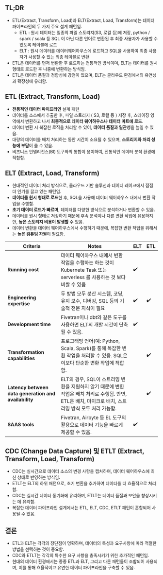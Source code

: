## TL;DR

- ETL(Extract, Transform, Load)과 ELT(Extract, Load, Transform)는 데이터 파이프라인의 두 가지 주요 설계 패턴임.
    - ETL : 원시 데이터는 일종의 파일 스토리지(S3, 로컬 등)에 저장, python / spark / scala 등 SQL 이 아닌 다른 언어로 변환된 후 최종 사용자가 사용할 수 있도록 테이블에 로드
    - ELT : 원시 데이터를 데이터웨어하우스에 로드하고 SQL을 사용하여 최종 사용자가 사용할 수 있는 최종 테이블로 변환
- ETL은 데이터를 먼저 변환한 후 로드하는 전통적인 방식이며, ELT는 데이터를 원시 형태로 로드한 후 나중에 변환하는 방식임.
- ETL은 데이터 품질과 정합성에 강점이 있으며, ELT는 클라우드 환경에서의 유연성과 확장성에 유리함.

## ETL (Extract, Transform, Load)

- **전통적인 데이터 파이프라인** 설계 패턴
- 데이터를 소스에서 추출한 후, 파일 스토리지 ( S3, 로컬 등 ) 저장 후, 스테이징 영역에서 변환하고 나서 **최종적으로 데이터 웨어하우스나 데이터 마트에 로드**.
- 데이터 변환 시 복잡한 로직을 처리할 수 있어, **데이터 품질과 일관성**을 높일 수 있음.
- 대량의 데이터를 배치 처리하는 동안 시간이 소요될 수 있으며, **스토리지와 처리 성능에 부담**이 클 수 있음.
- 비즈니스 인텔리전스(BI) 도구와의 통합이 용이하여, 전통적인 데이터 분석 환경에 적합함.

## ELT (Extract, Load, Transform)

- 현대적인 데이터 처리 방식으로, 클라우드 기반 솔루션과 데이터 레이크에서 점점 더 인기를 끌고 있는 패턴임.
- **데이터를 원시 형태로 로드**한 후, SQL을 사용해 데이터 웨어하우스 내에서 변환 작업을 수행함.
- **초기 데이터 로드가 빠르며**, 데이터를 다양한 방식으로 분석하거나 변환할 수 있음.
- 데이터를 원시 형태로 저장하기 때문에 후속 분석이나 다른 변환 작업에 유용하지만, **높은 스토리지 비용이 발생할** 수 있음.
- 데이터 변환을 데이터 웨어하우스에서 수행하기 때문에, 복잡한 변환 작업을 위해서는 **높은 컴퓨팅 자원**이 필요함.

| **Criteria**                                         | **Notes**                                                                                                                                                              | **ELT** | **ETL** |
|------------------------------------------------------|------------------------------------------------------------------------------------------------------------------------------------------------------------------------|---------|---------|
| **Running cost**                                     | 데이터 웨어하우스 내에서 변환 작업을 수행하는 하는 것이 Kubernete Task 또는 serverless 를 사용하는 것 보다 비쌀 수 있음                                               | ✔️      |         |
| **Engineering expertise**                            | 두 방법 모두 분산 시스템, 코딩, 유지 보수, 디버깅, SQL 등의 기술적 전문 지식이 필요                                                                                   | ✔️      | ✔️      |
| **Development time**                                 | Fivetran이나 dbt와 같은 도구를 사용하면 ELT의 개발 시간이 단축될 수 있음.                                                                                               | ✔️      |         |
| **Transformation capabilities**                      | 프로그래밍 언어(예: Python, Scala, Spark)를 통해 복잡한 변환 작업을 처리할 수 있음. SQL은 이보다 단순한 변환 작업에 적합함.                                               |         | ✔️      |
| **Latency between data generation and availability** | ELT의 경우, SQL이 스트리밍 변환을 지원하지 않기 때문에 변환 작업은 배치 처리로 수행됨. 반면, ETL은 배치, 마이크로 배치, 스트리밍 방식 모두 처리 가능함.                        |         | ✔️      |
| **SAAS tools**                                       | Fivetran, Airbyte 등 EL 도구의 활용으로 데이터 기능을 빠르게 제공할 수 있음.                                                                                            | ✔️      |         |

## CDC (Change Data Capture) 및 ETLT (Extract, Transform, Load, Transform)

- CDC는 실시간으로 데이터 소스의 변경 사항을 캡처하여, 데이터 웨어하우스에 최신 상태로 반영하는 방식임.
- ETLT는 ELT의 하위 패턴으로, 초기 변환을 추가하여 데이터를 더 효율적으로 처리함.
- CDC는 실시간 데이터 동기화에 유리하며, ETLT는 데이터 품질과 보안을 향상시키는 데 유리함.
- 복잡한 데이터 파이프라인 설계에서는 ETL, ELT, CDC, ETLT 패턴이 혼합되어 사용될 수 있음.

## 결론

- ETL과 ELT는 각각의 장단점이 명확하며, 데이터의 특성과 요구사항에 따라 적절한 방법을 선택하는 것이 중요함.
- CDC와 ETLT는 각각의 특수한 요구 사항을 충족시키기 위한 추가적인 패턴임.
- 현대의 데이터 환경에서는 종종 ETL과 ELT, 그리고 다른 패턴들이 조합되어 사용되며, 이를 통해 효율적이고 유연한 데이터 파이프라인을 구축할 수 있음.
